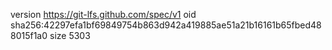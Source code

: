 version https://git-lfs.github.com/spec/v1
oid sha256:42297efa1bf69849754b863d942a419885ae51a21b16161b65fbed488015f1a0
size 5303
